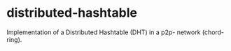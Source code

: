 # distributed-hashtable
Implementation of a Distributed Hashtable (DHT) in a p2p- network (chord-ring).
